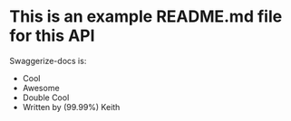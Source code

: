 # This is an example README.md file for this API

Swaggerize-docs is:
- Cool
- Awesome
- Double Cool
- Written by (99.99%) Keith
